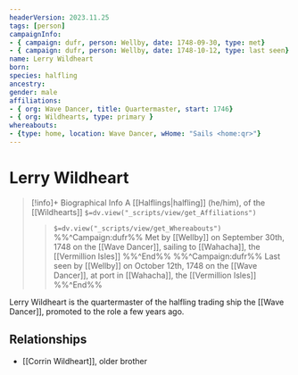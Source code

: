 ```yaml
---
headerVersion: 2023.11.25
tags: [person]
campaignInfo: 
- { campaign: dufr, person: Wellby, date: 1748-09-30, type: met}
- { campaign: dufr, person: Wellby, date: 1748-10-12, type: last seen}
name: Lerry Wildheart
born:
species: halfling
ancestry:
gender: male
affiliations: 
- { org: Wave Dancer, title: Quartermaster, start: 1746}
- { org: Wildhearts, type: primary }
whereabouts: 
- {type: home, location: Wave Dancer, wHome: "Sails <home:qr>"}
---
```

# Lerry Wildheart
>[!info]+ Biographical Info
> A [[Halflings|halfling]] (he/him), of the [[Wildhearts]]
> `$=dv.view("_scripts/view/get_Affiliations")`
>> `$=dv.view("_scripts/view/get_Whereabouts")`
>> %%^Campaign:dufr%% Met by [[Wellby]] on September 30th, 1748 on the [[Wave Dancer]], sailing to [[Wahacha]], the [[Vermillion Isles]] %%^End%%
>> %%^Campaign:dufr%% Last seen by [[Wellby]] on October 12th, 1748 on the [[Wave Dancer]], at port in [[Wahacha]], the [[Vermillion Isles]] %%^End%%

Lerry Wildheart is the quartermaster of the halfling trading ship the [[Wave Dancer]], promoted to the role a few years ago. 
## Relationships
- [[Corrin Wildheart]], older brother